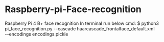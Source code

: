 # Raspberry-pi-Face-recognition
Raspberry Pi 4 B+ face recognition
In terminal run below cmd:
$ python3 pi_face_recognition.py --cascade haarcascade_frontalface_default.xml \
	--encodings encodings.pickle

